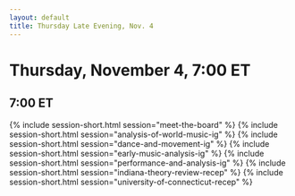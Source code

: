 ```yaml
---
layout: default
title: Thursday Late Evening, Nov. 4
---
```


# Thursday, November 4, 7:00 ET


## 7:00 ET
{% include session-short.html session="meet-the-board" %}
{% include session-short.html session="analysis-of-world-music-ig" %}
{% include session-short.html session="dance-and-movement-ig" %}
{% include session-short.html session="early-music-analysis-ig" %}
{% include session-short.html session="performance-and-analysis-ig" %}
{% include session-short.html session="indiana-theory-review-recep" %}
{% include session-short.html session="university-of-connecticut-recep" %}

